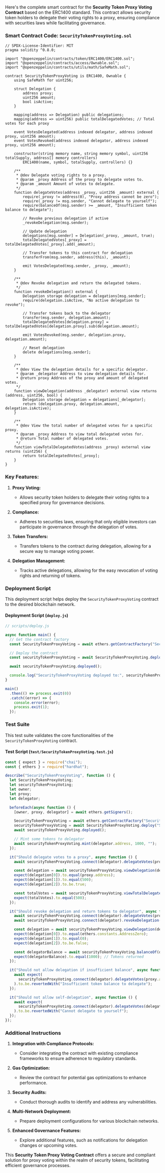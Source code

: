 Here's the complete smart contract for the **Security Token Proxy Voting Contract** based on the ERC1400 standard. This contract allows security token holders to delegate their voting rights to a proxy, ensuring compliance with securities laws while facilitating governance.

### Smart Contract Code: `SecurityTokenProxyVoting.sol`

```solidity
// SPDX-License-Identifier: MIT
pragma solidity ^0.8.0;

import "@openzeppelin/contracts/token/ERC1400/ERC1400.sol";
import "@openzeppelin/contracts/access/Ownable.sol";
import "@openzeppelin/contracts/utils/math/SafeMath.sol";

contract SecurityTokenProxyVoting is ERC1400, Ownable {
    using SafeMath for uint256;

    struct Delegation {
        address proxy;
        uint256 amount;
        bool isActive;
    }

    mapping(address => Delegation) public delegations;
    mapping(address => uint256) public totalDelegatedVotes; // Total votes for each proxy

    event VotesDelegated(address indexed delegator, address indexed proxy, uint256 amount);
    event VotesRevoked(address indexed delegator, address indexed proxy, uint256 amount);

    constructor(string memory name, string memory symbol, uint256 totalSupply, address[] memory controllers)
        ERC1400(name, symbol, totalSupply, controllers) {}

    /**
     * @dev Delegate voting rights to a proxy.
     * @param _proxy Address of the proxy to delegate votes to.
     * @param _amount Amount of votes to delegate.
     */
    function delegateVotes(address _proxy, uint256 _amount) external {
        require(_proxy != address(0), "Proxy address cannot be zero");
        require(_proxy != msg.sender, "Cannot delegate to yourself");
        require(balanceOf(msg.sender) >= _amount, "Insufficient token balance to delegate");

        // Revoke previous delegation if active
        _revokeDelegation(msg.sender);

        // Update delegation
        delegations[msg.sender] = Delegation(_proxy, _amount, true);
        totalDelegatedVotes[_proxy] = totalDelegatedVotes[_proxy].add(_amount);

        // Transfer tokens to this contract for delegation
        transferFrom(msg.sender, address(this), _amount);

        emit VotesDelegated(msg.sender, _proxy, _amount);
    }

    /**
     * @dev Revoke delegation and return the delegated tokens.
     */
    function revokeDelegation() external {
        Delegation storage delegation = delegations[msg.sender];
        require(delegation.isActive, "No active delegation to revoke");

        // Transfer tokens back to the delegator
        transfer(msg.sender, delegation.amount);
        totalDelegatedVotes[delegation.proxy] = totalDelegatedVotes[delegation.proxy].sub(delegation.amount);

        emit VotesRevoked(msg.sender, delegation.proxy, delegation.amount);

        // Reset delegation
        delete delegations[msg.sender];
    }

    /**
     * @dev View the delegation details for a specific delegator.
     * @param _delegator Address to view delegation details for.
     * @return proxy Address of the proxy and amount of delegated votes.
     */
    function viewDelegation(address _delegator) external view returns (address, uint256, bool) {
        Delegation storage delegation = delegations[_delegator];
        return (delegation.proxy, delegation.amount, delegation.isActive);
    }

    /**
     * @dev View the total number of delegated votes for a specific proxy.
     * @param _proxy Address to view total delegated votes for.
     * @return Total number of delegated votes.
     */
    function viewTotalDelegatedVotes(address _proxy) external view returns (uint256) {
        return totalDelegatedVotes[_proxy];
    }
}
```

### Key Features:

1. **Proxy Voting:**
   - Allows security token holders to delegate their voting rights to a specified proxy for governance decisions.

2. **Compliance:**
   - Adheres to securities laws, ensuring that only eligible investors can participate in governance through the delegation of votes.

3. **Token Transfers:**
   - Transfers tokens to the contract during delegation, allowing for a secure way to manage voting power.

4. **Delegation Management:**
   - Tracks active delegations, allowing for the easy revocation of voting rights and returning of tokens.

### Deployment Script

This deployment script helps deploy the `SecurityTokenProxyVoting` contract to the desired blockchain network.

#### Deployment Script (`deploy.js`)

```javascript
// scripts/deploy.js

async function main() {
  // Get the contract factory
  const SecurityTokenProxyVoting = await ethers.getContractFactory("SecurityTokenProxyVoting");

  // Deploy the contract
  const securityTokenProxyVoting = await SecurityTokenProxyVoting.deploy("SecurityToken", "STK", 1000000, []);

  await securityTokenProxyVoting.deployed();

  console.log("SecurityTokenProxyVoting deployed to:", securityTokenProxyVoting.address);
}

main()
  .then(() => process.exit(0))
  .catch((error) => {
    console.error(error);
    process.exit(1);
  });
```

### Test Suite

This test suite validates the core functionalities of the `SecurityTokenProxyVoting` contract.

#### Test Script (`test/SecurityTokenProxyVoting.test.js`)

```javascript
const { expect } = require("chai");
const { ethers } = require("hardhat");

describe("SecurityTokenProxyVoting", function () {
  let SecurityTokenProxyVoting;
  let securityTokenProxyVoting;
  let owner;
  let proxy;
  let delegator;

  beforeEach(async function () {
    [owner, proxy, delegator] = await ethers.getSigners();

    SecurityTokenProxyVoting = await ethers.getContractFactory("SecurityTokenProxyVoting");
    securityTokenProxyVoting = await SecurityTokenProxyVoting.deploy("SecurityToken", "STK", 1000000, []);
    await securityTokenProxyVoting.deployed();

    // Mint some tokens to delegator
    await securityTokenProxyVoting.mint(delegator.address, 1000, "");
  });

  it("Should delegate votes to a proxy", async function () {
    await securityTokenProxyVoting.connect(delegator).delegateVotes(proxy.address, 500);

    const delegation = await securityTokenProxyVoting.viewDelegation(delegator.address);
    expect(delegation[0]).to.equal(proxy.address);
    expect(delegation[1]).to.equal(500);
    expect(delegation[2]).to.be.true;

    const totalVotes = await securityTokenProxyVoting.viewTotalDelegatedVotes(proxy.address);
    expect(totalVotes).to.equal(500);
  });

  it("Should revoke delegation and return tokens to delegator", async function () {
    await securityTokenProxyVoting.connect(delegator).delegateVotes(proxy.address, 500);
    await securityTokenProxyVoting.connect(delegator).revokeDelegation();

    const delegation = await securityTokenProxyVoting.viewDelegation(delegator.address);
    expect(delegation[0]).to.equal(ethers.constants.AddressZero);
    expect(delegation[1]).to.equal(0);
    expect(delegation[2]).to.be.false;

    const delegatorBalance = await securityTokenProxyVoting.balanceOf(delegator.address);
    expect(delegatorBalance).to.equal(1000); // Tokens returned
  });

  it("Should not allow delegation if insufficient balance", async function () {
    await expect(
      securityTokenProxyVoting.connect(delegator).delegateVotes(proxy.address, 2000)
    ).to.be.revertedWith("Insufficient token balance to delegate");
  });

  it("Should not allow self-delegation", async function () {
    await expect(
      securityTokenProxyVoting.connect(delegator).delegateVotes(delegator.address, 500)
    ).to.be.revertedWith("Cannot delegate to yourself");
  });
});
```

### Additional Instructions

1. **Integration with Compliance Protocols:**
   - Consider integrating the contract with existing compliance frameworks to ensure adherence to regulatory standards.

2. **Gas Optimization:**
   - Review the contract for potential gas optimizations to enhance performance.

3. **Security Audits:**
   - Conduct thorough audits to identify and address any vulnerabilities.

4. **Multi-Network Deployment:**
   - Prepare deployment configurations for various blockchain networks.

5. **Enhanced Governance Features:**
   - Explore additional features, such as notifications for delegation changes or upcoming votes.

This **Security Token Proxy Voting Contract** offers a secure and compliant solution for proxy voting within the realm of security tokens, facilitating efficient governance processes.